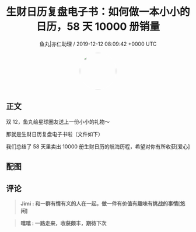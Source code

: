 <h1 align="center">生财日历复盘电子书：如何做一本小小的日历，58 天 10000 册销量</h1>
<p align="center">
    <a>鱼丸|亦仁助理 / 2019-12-12 08:09:42 &#43;0000 UTC</a>
</p>

<div align="center">
    <img src="https://images.zsxq.com/FtTHJfWYtR2To4jzwGiUQdhHaRRa?e=1590940799&amp;token=kIxbL07-8jAj8w1n4s9zv64FuZZNEATmlU_Vm6zD:AMY_BShrw-7TP6Fmqq7D-Deyytw=" width="100" height="100" style="border:1px solid;border-radius:50%; color:#ffffff"/>
</div>

## 正文

<div>
双 12，鱼丸给星球圈友送上一份小小的礼物～

那就是生财日历复盘电子书啦（文件如下）

我们总结了 58 天里卖出 10000 册生财日历的航海历程，希望对你有所收获[爱心]
</div>

## 配图
<div class="image" align="center">

</div>

## 评论

<div align="left">
<div>

<blockquote >
<span> <strong>Jimi : 和一群有情有义的人在一起，做一件有价值有趣味有挑战的事情[悠闲] </strong></span>
</blockquote>

<blockquote >
<span> <strong>嘻嘻 : 一路走来，收获颇丰，期待下次 </strong></span>
</blockquote>

</div>
</div>